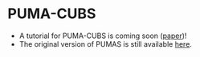 # PUMA-CUBS
* A tutorial for PUMA-CUBS is coming soon ([paper](https://www.biorxiv.org/content/10.1101/2022.10.26.513833v1))!
* The original version of PUMAS is still available [here](https://github.com/qlu-lab/PUMAS/tree/original).
